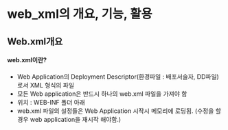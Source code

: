 # web_xml의 개요, 기능, 활용
## Web.xml개요
#### web.xml이란?
  + Web Application의 Deployment Descriptor(환경파일 : 배포서술자, DD파일)로서 XML 형식의 파일
  + 모든 Web application은 반드시 하나의 web.xml 파일을 가져야 함
  + 위치 : WEB-INF 폴더 아래
  + web.xml 파일의 설정들은 Web Application 시작시 메모리에 로딩됨. (수정을 할 경우 web application을 재시작 해야함.)
  

















